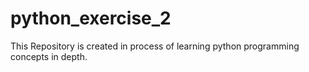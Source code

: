 # python_exercise_2
This Repository is created in process of learning python programming concepts in depth.
